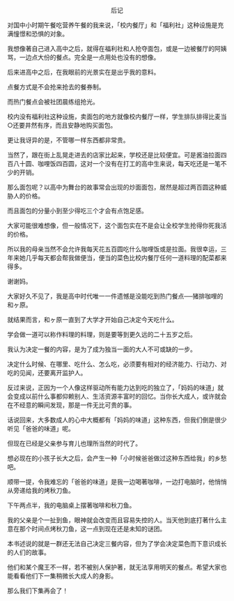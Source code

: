 <p align="center">后记</p>

对国中小时期午餐吃营养午餐的我来说，「校内餐厅」和「福利社」这种设施是充满憧憬和恐惧的对象。

我想像著自己进入高中之后，就得在福利社和人抢夺面包，或是一边被餐厅的阿姨骂，一边点大份的餐点。完全是一点用处也没有的想像。

后来进高中之后，在我眼前的光景实在是出乎我的意料。

点餐方式是不会抢来抢去的餐券制。

而热门餐点会被社团晨练组抢光。

校内没有福利社这种设施，卖面包的地方就像校内餐厅一样，学生排队排得比麦当○还要井然有序，而且安静地购买面包。

更让我讶异的是，不管哪一样东西都非常贵。

当然了，跟在街上乱晃走进去的店家比起来，学校还是比较便宜。可是酱油拉面四百八十圆、咖哩饭四百圆，这对一个没有在打工的高中生来说，每天吃还是一笔不少的开销。

那么面包呢？以高中为舞台的故事常会出现的炒面面包，居然是超过两百圆这种威胁人的价格。

而且面包的分量小到至少得吃三个才会有点饱足感。

大家可能很难想像，但一般情况下，这个面包实在不是会让全校学生抢得你死我活的价格。

所以我的母亲当然不会允许我每天花五百圆吃什么咖哩饭或是拉面。我很幸运，三年来她几乎每天都会帮我做便当，便当的菜色比校内餐厅任何一道料理的配菜都来得多。

谢谢妈。

大家好久不见了，我是高中时代唯一一件遗憾是没能吃到热门餐点──猪排咖哩的和ヶ原。

就结果而言，和ヶ原一直到了大学才开始自己决定今天吃什么。

学会做一道可以称作料理的料理，则是要等到更久远的二十五岁之后。

我认为决定一餐的内容，是为了成为独当一面的大人不可或缺的一步。

决定什么时候、在哪里、吃什么、怎么吃，必须要有相对的经济能力、行动力、对吃的见闻，还要离开监护人。

反过来说，正因为一个人像这样驱动所有能力达到吃的独立了，「妈妈的味道」就会变成以前什么事都仰赖别人、生活资源丰富时的回忆。当你长大成人，或许就会在不经意的瞬间发现，那是一件无比可贵的事。

话说回来，大多数成人的心中大概都有「妈妈的味道」这种东西，但我们倒是很少听见「爸爸的味道」呢。

但现在已经是父亲参与育儿也理所当然的时代了。

想必现在的小孩子长大之后，会产生一种「小时候爸爸做过这种东西给我」的乡愁吧。

顺带一提，令我难忘的「爸爸的味道」是我一边喝著咖啡，一边打电脑时，他悄悄从旁递给我的烤秋刀鱼。

下午两点半，我的电脑桌上摆著咖啡和秋刀鱼。

我的父亲是个一扯到鱼，眼神就会改变而且容易失控的人。当天他到底打著什么主意在那个时间点烤秋刀鱼，这一点到现在还是未知的谜团。

本书述说的就是一群还无法自己决定三餐内容，但为了学会决定菜色而下意识成长的人们的故事。

他们和某个魔王不一样，若不被别人保护著，就无法享用明天的餐点。希望大家也能看看他们下一集稍微长大成人的身影。

那么我们下集再会了！

